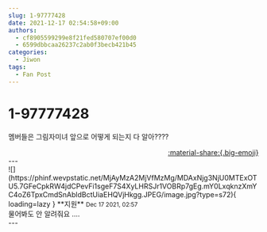 ```yaml
---
slug: 1-97777428
date: 2021-12-17 02:54:58+09:00
authors:
  - cf8905599299e8f21fed580707ef00d0
  - 6599dbbcaa26237c2ab0f3becb421b45
categories:
  - Jiwon
tags:
  - Fan Post
---
```


# 1-97777428

<div class="post-container" markdown="1">
<div class="content-container md-sidebar__scrollwrap" markdown="1">

멤버들은 그림자미녀 앞으로 어떻게 되는지 다 알아????

</div>
</div>

<div style="text-align: right;" markdown="1">
<a href="https://weverse.io/fromis9/fanpost/1-97777428" style="text-align: right;">:material-share:{.big-emoji}</a>
</div>
---

<div class="comments-container md-sidebar__scrollwrap" markdown="1">
<div class="comment" markdown="1">
<div class='id-container' markdown="1">
![](https://phinf.wevpstatic.net/MjAyMzA2MjVfMzMg/MDAxNjg3NjU0MTExOTU5.7GFeCpkRW4jdCPevFi1sgeF7S4XyLHRSJr1VOBRp7gEg.mY0LxqknzXmYC4oZ6TpxCmdSnAbldBctUiaEHQVjHkgg.JPEG/image.jpg?type=s72){ loading=lazy }
**<span class="artist">지원</span>** <small>Dec 17 2021, 02:57</small><br>
</div>
<div class='comment-body' markdown="1">
물어봐도 안 알려줘요 ....
</div>
</div>
</div>
---
